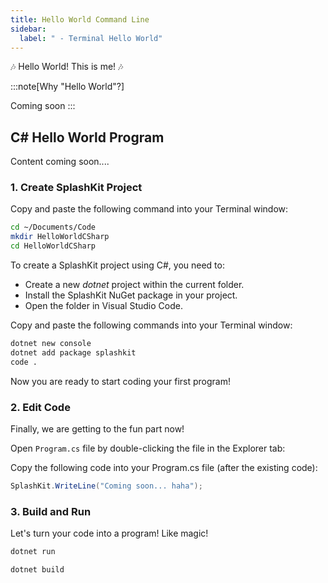 ```yaml
---
title: Hello World Command Line
sidebar:
  label: " - Terminal Hello World"
---
```


&#127926; Hello World! This is me! &#127926;

<!-- Include all the extra details in these steps -->

<!-- TODO: Add preamble -->

:::note[Why "Hello World"?]
<!-- Discuss why coder use Hello World (hello world origin) -->
<!-- Check that this hasn't been mentioned earlier -->
Coming soon
:::

## C# Hello World Program

<!-- TODO: Add preamble -->

Content coming soon....

<!-- Edit headings to be more casual/fun -->
### 1. Create SplashKit Project

<!-- TODO: Add text about using Code folder and 1 folder per project etc -->

Copy and paste the following command into your Terminal window:

```zsh
cd ~/Documents/Code
mkdir HelloWorldCSharp
cd HelloWorldCSharp
```

<!-- Edit to be more casual/fun -->

<!-- TODO: Add about NuGet packages -->

<!-- TODO: Add about SplashKit package -->

To create a SplashKit project using C#, you need to:

- Create a new *dotnet* project within the current folder.
- Install the SplashKit NuGet package in your project.
- Open the folder in Visual Studio Code.

Copy and paste the following commands into your Terminal window:

```bash
dotnet new console
dotnet add package splashkit
code .
```

<!-- TODO: Add gif here -->

<!-- TODO: Add note to remind about each command -->

Now you are ready to start coding your first program!

### 2. Edit Code

Finally, we are getting to the fun part now!

Open `Program.cs` file by double-clicking the file in the Explorer tab:

<!-- TODO: Add image showing files in Explorer tab -->

<!-- TODO: Add note about top-level statements? -->

Copy the following code into your Program.cs file (after the existing code):

```csharp
SplashKit.WriteLine("Coming soon... haha");
```
<!-- TODO: Add proper terminal-based code for testing -->

### 3. Build and Run

Let's turn your code into a program! Like magic!

```bash
dotnet run
```

<!-- TODO: Add build and run steps (and images/gifs) -->
<!-- TODO: Mention that 'dotnet run' also runs 'dotnet build' -->

```bash
dotnet build
```
